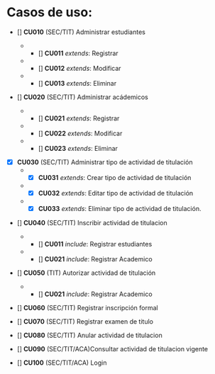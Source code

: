 # Casos de uso:

- [] **CU010** (SEC/TIT) Administrar estudiantes

    * - [] **CU011**  *extends*: Registrar
    * - [] **CU012**  *extends*: Modificar
    * - [] **CU013**  *extends*: Eliminar

- [] **CU020** (SEC/TIT) Administrar acádemicos
    * - [] **CU021** *extends*: Registrar
    * - [] **CU022** *extends*: Modificar
    * - [] **CU023** *extends*: Eliminar

- [x] **CU030** (SEC/TIT) Administrar tipo de actividad de titulación
    * - [x] **CU031** *extends*: Crear tipo de actividad de titulación
    * - [x] **CU032** *extends*: Editar tipo de actividad de titulación
    * - [x] **CU033** *extends*: Eliminar tipo de actividad de titulación.

- [] **CU040** (SEC/TIT) Inscribir actividad de titulacion
    * - [] **CU011** *include*: Registrar estudiantes
    * - [] **CU021** *include*: Registrar Academico

- [] **CU050** (TIT) Autorizar actividad de titulación
    * - [] **CU021** *include*: Registrar Academico

- [] **CU060** (SEC/TIT) Registrar inscripción formal

- [] **CU070** (SEC/TIT) Registrar examen de titulo

- [] **CU080** (SEC/TIT) Anular actividad de titulacion

- [] **CU090** (SEC/TIT/ACA)Consultar actividad de titulacion vigente

- []  **CU100** (SEC/TIT/ACA) Login
